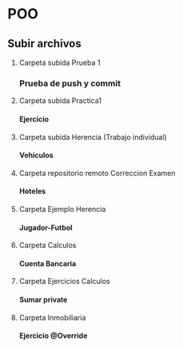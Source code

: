 # POO
## Subir archivos
1. Carpeta subida Prueba 1
   ### Prueba de push y commit

3. Carpeta subida Practica1
    #### Ejercicio

4. Carpeta subida Herencia (Trabajo individual)
   #### Vehiculos

5. Carpeta repositorio remoto Correccion Examen
     #### Hoteles
   
6. Carpeta Ejemplo Herencia
   #### Jugador-Futbol

7. Carpeta Calculos
    #### Cuenta Bancaria

8. Carpeta Ejercicios Calculos
    #### Sumar private

9.  Carpeta Inmobiliaria
    #### Ejercicio @Override

